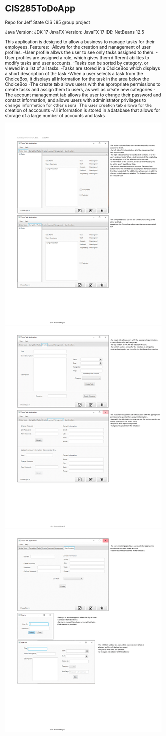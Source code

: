 # CIS285ToDoApp
Repo for Jeff State CIS 285 group project

Java Version: JDK 17
JavaFX Version: JavaFX 17
IDE: NetBeans 12.5

This application is designed to allow a business to manage tasks for their employees.
    Features:
        -Allows for the creation and management of user profiles. 
            -User profile allows the user to see only tasks assigned to them.
            -User profiles are assigned a role, which gives them different abilites to modify tasks and user accounts.
        -Tasks can be sorted by category, or viewed in a list of all tasks.
        -Tasks are stored in a ChoiceBox which displays a short description of the task 
        -When a user selects a task from the ChoiceBox, it displays all information for the task in the area below the ChoiceBox
        -The create tab allows users with the appropriate permissions to create tasks and assign them to users, as well as create new categories
        -The account management tab allows the user to change their password and contact information, and allows users with administrator privilages to change information for other users
        -The user creation tab allows for the creation of acccounts
        -All information is stored in a database that allows for storage of a large number of accounts and tasks


![](Doc/FinalUIFeatures-1.png)
![](Doc/FinalUIFeatures-2.png)
![](Doc/FinalUIFeatures-3.png)




